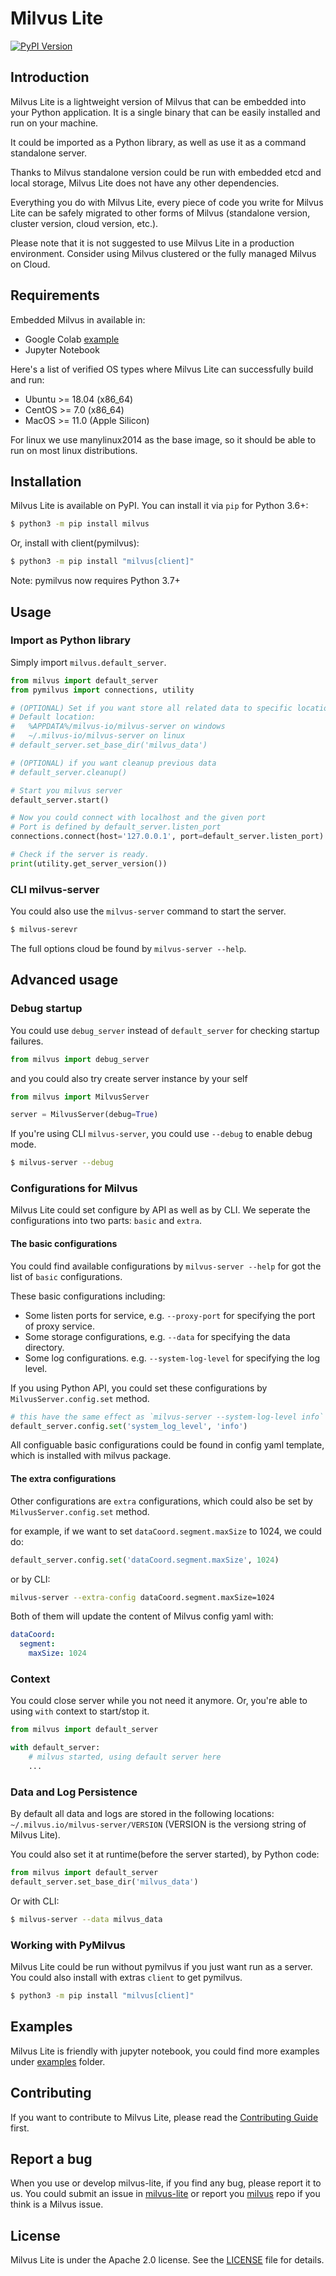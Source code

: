 # Milvus Lite

[![PyPI Version](https://img.shields.io/pypi/v/milvus.svg)](https://pypi.python.org/pypi/milvus)

## Introduction

Milvus Lite is a lightweight version of Milvus that can be embedded into your Python application. It is a single binary that can be easily installed and run on your machine.

It could be imported as a Python library, as well as use it as a command standalone server.

Thanks to Milvus standalone version could be run with embedded etcd and local storage, Milvus Lite does not have any other dependencies.

Everything you do with Milvus Lite, every piece of code you write for Milvus Lite can be safely migrated to other forms of Milvus (standalone version, cluster version, cloud version, etc.).

Please note that it is not suggested to use Milvus Lite in a production environment. Consider using Milvus clustered or the fully managed Milvus on Cloud. 


## Requirements

Embedded Milvus in available in:
- Google Colab [example](https://github.com/milvus-io/milvus-lite/blob/main/examples/example.ipynb)
- Jupyter Notebook

Here's a list of verified OS types where Milvus Lite can successfully build and run:
- Ubuntu >= 18.04 (x86_64)
- CentOS >= 7.0 (x86_64)
- MacOS >= 11.0 (Apple Silicon)

For linux we use manylinux2014 as the base image, so it should be able to run on most linux distributions.

## Installation

Milvus Lite is available on PyPI. You can install it via `pip` for Python 3.6+:

```bash
$ python3 -m pip install milvus
```

Or, install with client(pymilvus):
```bash
$ python3 -m pip install "milvus[client]"
```
Note: pymilvus now requires Python 3.7+

## Usage

### Import as Python library
Simply import `milvus.default_server`.

```python
from milvus import default_server
from pymilvus import connections, utility

# (OPTIONAL) Set if you want store all related data to specific location
# Default location:
#   %APPDATA%/milvus-io/milvus-server on windows
#   ~/.milvus-io/milvus-server on linux
# default_server.set_base_dir('milvus_data')

# (OPTIONAL) if you want cleanup previous data
# default_server.cleanup()

# Start you milvus server
default_server.start()

# Now you could connect with localhost and the given port
# Port is defined by default_server.listen_port
connections.connect(host='127.0.0.1', port=default_server.listen_port)

# Check if the server is ready.
print(utility.get_server_version())
```

### CLI milvus-server

You could also use the `milvus-server` command to start the server.

```bash
$ milvus-serevr
```

The full options cloud be found by `milvus-server --help`.


## Advanced usage

### Debug startup

You could use `debug_server` instead of `default_server` for checking startup failures.

```python
from milvus import debug_server
```

and you could also try create server instance by your self

```python
from milvus import MilvusServer

server = MilvusServer(debug=True)
```

If you're using CLI `milvus-server`, you could use `--debug` to enable debug mode.

```bash
$ milvus-server --debug
```

### Configurations for Milvus
Milvus Lite could set configure by API as well as by CLI. We seperate the configurations into two parts: `basic` and `extra`.

#### The basic configurations
You could find available configurations by `milvus-server --help` for got the list of `basic` configurations.

These basic configurations including:
- Some listen ports for service, e.g. `--proxy-port` for specifying the port of proxy service.
- Some storage configurations, e.g. `--data` for specifying the data directory.
- Some log configurations. e.g. `--system-log-level` for specifying the log level.

If you using Python API, you could set these configurations by `MilvusServer.config.set` method.

```python
# this have the same effect as `milvus-server --system-log-level info`
default_server.config.set('system_log_level', 'info')
```

All configuable basic configurations could be found in config yaml template, which is installed with milvus package.

#### The extra configurations
Other configurations are `extra` configurations, which could also be set by `MilvusServer.config.set` method.

for example, if we want to set `dataCoord.segment.maxSize` to 1024, we could do:

```python
default_server.config.set('dataCoord.segment.maxSize', 1024)
```

or by CLI:

``` bash
milvus-server --extra-config dataCoord.segment.maxSize=1024
```

Both of them will update the content of Milvus config yaml with:
``` yaml
dataCoord:
  segment:
    maxSize: 1024
```

### Context

You could close server while you not need it anymore.
Or, you're able to using `with` context to start/stop it.

```python
from milvus import default_server

with default_server:
    # milvus started, using default server here
    ...
```

### Data and Log Persistence

By default all data and logs are stored in the following locations: `~/.milvus.io/milvus-server/VERSION` (VERSION is the versiong string of Milvus Lite).

You could also set it at runtime(before the server started), by Python code:

```python
from milvus import default_server
default_server.set_base_dir('milvus_data')
```

Or with CLI:

```bash
$ milvus-server --data milvus_data
```

### Working with PyMilvus

Milvus Lite could be run without pymilvus if you just want run as a server.
You could also install with extras `client` to get pymilvus.

```bash
$ python3 -m pip install "milvus[client]"
```

## Examples

Milvus Lite is friendly with jupyter notebook, you could find more examples under [examples](https://github.com/milvus-io/milvus-lite/blob/main/examples) folder.

## Contributing
If you want to contribute to Milvus Lite, please read the [Contributing Guide](https://github.com/milvus-io/milvus-lite/blob/main/CONTRIBUTING.md) first.

## Report a bug
When you use or develop milvus-lite, if you find any bug, please report it to us. You could submit an issue in [milvus-lite](
https://github.com/milvus-io/milvus-lite/issues/new/choose) or report you [milvus](https://github.com/milvus-io/milvus/issues/new/choose) repo if you think is a Milvus issue.

## License
Milvus Lite is under the Apache 2.0 license. See the [LICENSE](https://github.com/milvus-io/milvus-lite/blob/main/LICENSE) file for details.
